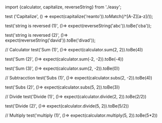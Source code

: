 import {calculator, capitalize, reverseString} from './easy';

test ('Capitalize', () => 
  expect(capitalize('reanto')).toMatch(/^[A-Z][a-z]/));

test('string is reversed (1)', ()=>
  expect(reverseString('abc')).toBe('cba'));

test('string is reversed (2)', ()=>
  expect(reverseString('david')).toBe('divad'));


  // Calculator
test('Sum (1)', ()=>
  expect(calculator.sum(2, 2)).toBe(4))

test('Sum (2)', ()=>
  expect(calculator.sum(-2, -2)).toBe(-4))

test('Sum (3)', ()=>
  expect(calculator.sum(2, -2)).toBe(0))

// Subtracction
test('Subs (1)', ()=>
  expect(calculator.subs(2, -2)).toBe(4))

test('Subs (2)', ()=>
  expect(calculator.subs(5, 2)).toBe(3))

  // Divide
test('Divide (1)', ()=>
  expect(calculator.divide(2, 2)).toBe(2/2))

test('Divide (2)', ()=>
  expect(calculator.divide(5, 2)).toBe(5/2))

// Multiply
test('multiply (1)', ()=>
  expect(calculator.multiply(5, 2)).toBe(5*2))
